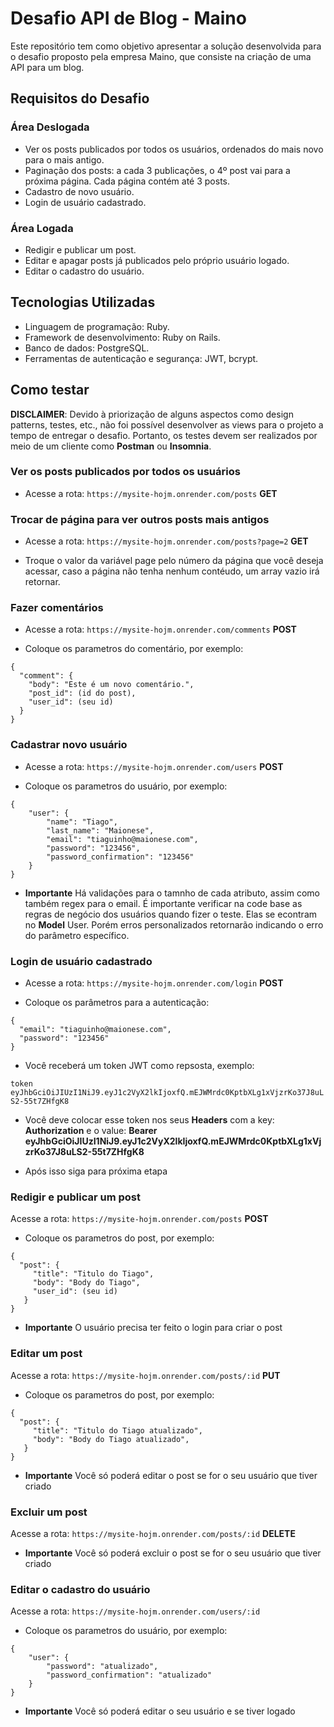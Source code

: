 # Desafio API de Blog - Maino

Este repositório tem como objetivo apresentar a solução desenvolvida para o desafio proposto pela empresa Maino, que consiste na criação de uma API para um blog.
## Requisitos do Desafio

### Área Deslogada

- Ver os posts publicados por todos os usuários, ordenados do mais novo para o mais antigo.
- Paginação dos posts: a cada 3 publicações, o 4º post vai para a próxima página. Cada página contém até 3 posts.
- Cadastro de novo usuário.
- Login de usuário cadastrado.

### Área Logada

- Redigir e publicar um post.
- Editar e apagar posts já publicados pelo próprio usuário logado.
- Editar o cadastro do usuário.

## Tecnologias Utilizadas

- Linguagem de programação: Ruby.
- Framework de desenvolvimento: Ruby on Rails.
- Banco de dados: PostgreSQL.
- Ferramentas de autenticação e segurança: JWT, bcrypt.

## Como testar

**DISCLAIMER**: Devido à priorização de alguns aspectos como design patterns, testes, etc., não foi possível desenvolver as views para o projeto a tempo de entregar o desafio. Portanto, os testes devem ser realizados por meio de um cliente como **Postman** ou **Insomnia**.

### Ver os posts publicados por todos os usuários

- Acesse a rota: `https://mysite-hojm.onrender.com/posts` **GET**

### Trocar de página para ver outros posts mais antigos

- Acesse a rota: `https://mysite-hojm.onrender.com/posts?page=2` **GET**

- Troque o valor da variável page pelo número da página que você deseja acessar, caso a página não tenha nenhum contéudo, um array vazio irá retornar.

### Fazer comentários

- Acesse a rota: `https://mysite-hojm.onrender.com/comments` **POST**

- Coloque os parametros do comentário, por exemplo:
```
{
  "comment": {
    "body": "Este é um novo comentário.",
    "post_id": (id do post),
    "user_id": (seu id)
  }
}
```

### Cadastrar novo usuário

- Acesse a rota: `https://mysite-hojm.onrender.com/users` **POST**

- Coloque os parametros do usuário, por exemplo:
```
{
    "user": {
        "name": "Tiago",
        "last_name": "Maionese",
        "email": "tiaguinho@maionese.com",
        "password": "123456",
        "password_confirmation": "123456"
    }
}
```
- **Importante** Há validações para o tamnho de cada atributo, assim como também regex para o email. É importante verificar na code base as regras de negócio dos usuários quando fizer o teste. Elas se econtram no **Model** User. Porém erros personalizados retornarão indicando o erro do parâmetro específico.

### Login de usuário cadastrado

 - Acesse a rota: `https://mysite-hojm.onrender.com/login` **POST**

- Coloque os parâmetros para a autenticação:
```
{
  "email": "tiaguinho@maionese.com",
  "password": "123456"
}
```
- Você receberá um token JWT como repsosta, exemplo: 

```token eyJhbGciOiJIUzI1NiJ9.eyJ1c2VyX2lkIjoxfQ.mEJWMrdc0KptbXLg1xVjzrKo37J8uLS2-55t7ZHfgK8 ```

- Você deve colocar esse token nos seus **Headers** com a key: **Authorization** e o value: **Bearer eyJhbGciOiJIUzI1NiJ9.eyJ1c2VyX2lkIjoxfQ.mEJWMrdc0KptbXLg1xVjzrKo37J8uLS2-55t7ZHfgK8**

 - Após isso siga para próxima etapa

### Redigir e publicar um post

 Acesse a rota: `https://mysite-hojm.onrender.com/posts` **POST**

- Coloque os parametros do post, por exemplo:
```
{
  "post": {
     "title": "Titulo do Tiago",
     "body": "Body do Tiago",
     "user_id": (seu id)
   }
}

```
- **Importante** O usuário precisa ter feito o login para criar o post

### Editar um post

Acesse a rota: `https://mysite-hojm.onrender.com/posts/:id` **PUT**

- Coloque os parametros do post, por exemplo:
```
{
  "post": {
     "title": "Titulo do Tiago atualizado",
     "body": "Body do Tiago atualizado",
   }
}

```

- **Importante** Você só poderá editar o post se for o seu usuário que tiver criado

### Excluir um post

Acesse a rota: `https://mysite-hojm.onrender.com/posts/:id` **DELETE**

- **Importante** Você só poderá excluir o post se for o seu usuário que tiver criado

### Editar o cadastro do usuário

Acesse a rota: `https://mysite-hojm.onrender.com/users/:id`

- Coloque os parametros do usuário, por exemplo:

```
{
    "user": {
        "password": "atualizado",
        "password_confirmation": "atualizado"
    }
}
```

- **Importante** Você só poderá editar o seu usuário e se tiver logado
